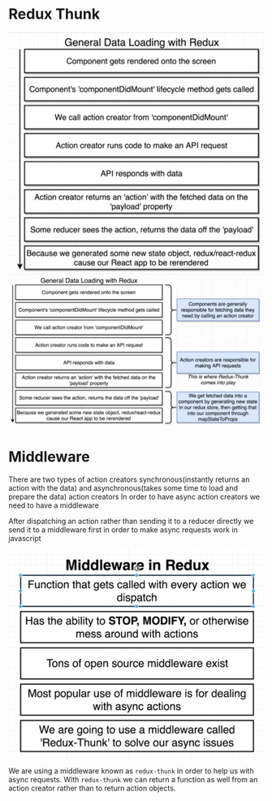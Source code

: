# Redux Thunk

<img src="./README.assets/image-20200927132546659.png" alt="image-20200927132546659" style="zoom: 67%;" />

<img src="./README.assets/image-20200927133512410.png" alt="image-20200927133512410" style="zoom:67%;" />

# Middleware

There are two types of action creators synchronous(instantly returns an action with the data) and asynchronous(takes some time to load and prepare the data) action creators
In order to have async action creators we need to have a middleware

After dispatching an action rather than sending it to a reducer directly we send it to a middleware first in order to make async requests work in javascript

<img src="./README.assets/image-20200927175833739.png" alt="image-20200927175833739" style="zoom:67%;" />

We are using a middleware known as `redux-thunk` in order to help us with async requests.
With `redux-thunk` we can return a function as well from an action creator rather than to return action objects.
